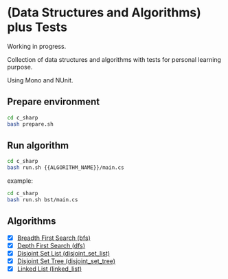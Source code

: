 # (Data Structures and Algorithms) plus Tests
Working in progress.

Collection of data structures and algorithms with tests for personal learning purpose.

Using Mono and NUnit.

## Prepare environment
```bash
cd c_sharp
bash prepare.sh
```

## Run algorithm
```bash
cd c_sharp
bash run.sh {{ALGORITHM_NAME}}/main.cs
```
example:
```bash
cd c_sharp
bash run.sh bst/main.cs
```

## Algorithms
- [x] [Breadth First Search (bfs)](./c_sharp/bfs/main.cs)
- [x] [Depth First Search (dfs)](./c_sharp/dfs/main.cs)
- [x] [Disjoint Set List (disjoint_set_list)](./c_sharp/disjoint_set_list/main.cs)
- [x] [Disjoint Set Tree (disjoint_set_tree)](./c_sharp/disjoint_set_tree/main.cs)
- [x] [Linked List (linked_list)](./c_sharp/linked_list/main.cs)
